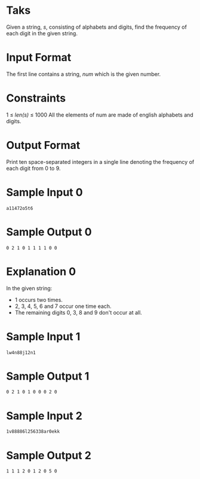 # Taks
Given a string, *s*, consisting of alphabets and digits, find the frequency of each digit in the given string.

# Input Format
The first line contains a string, *num* which is the given number.

# Constraints
1 ≤ *len(s)* ≤ 1000
All the elements of num are made of english alphabets and digits.

# Output Format
Print ten space-separated integers in a single line denoting the frequency of each digit from 0 to 9.

# Sample Input 0
```
a11472o5t6
```

# Sample Output 0
```
0 2 1 0 1 1 1 1 0 0 
```

# Explanation 0
In the given string:
* 1 occurs two times.
* 2, 3, 4, 5, 6 and 7 occur one time each.
* The remaining digits 0, 3, 8 and 9 don't occur at all.

# Sample Input 1
```
lw4n88j12n1
```

# Sample Output 1
```
0 2 1 0 1 0 0 0 2 0 
```

# Sample Input 2
```
1v88886l256338ar0ekk
```

# Sample Output 2
```
1 1 1 2 0 1 2 0 5 0 
```
